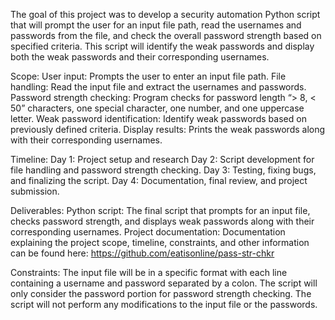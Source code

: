 The goal of this project was to develop a security automation Python script that will prompt the user for an input file path, read the usernames and passwords from the file, and check the overall password strength based on specified criteria. This script will identify the weak passwords and display both the weak passwords and their corresponding usernames.


Scope: 
User input: Prompts the user to enter an input file path.
File handling: Read the input file and extract the usernames and passwords.
Password strength checking: Program checks for password length “> 8, < 50” characters, one special character, one number, and one uppercase letter.
Weak password identification: Identify weak passwords based on previously defined criteria.
Display results: Prints the weak passwords along with their corresponding usernames.

Timeline:
Day 1: Project setup and research
Day 2: Script development for file handling and password strength checking.
Day 3: Testing, fixing bugs, and finalizing the script.
Day 4: Documentation, final review, and project submission.

Deliverables:
Python script: The final script that prompts for an input file, checks password strength, and displays weak passwords along with their corresponding usernames.
Project documentation: Documentation explaining the project scope, timeline, constraints, and other information can be found here: https://github.com/eatisonline/pass-str-chkr

Constraints:
The input file will be in a specific format with each line containing a username and password separated by a colon.
The script will only consider the password portion for password strength checking.
The script will not perform any modifications to the input file or the passwords.
